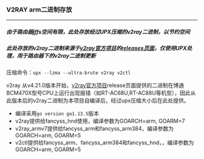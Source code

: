 ### V2RAY arm二进制存放
***
##### 由于路由器jffs空间有限，此处存放经过UPX压缩的v2ray二进制，以节约空间<br/>
##### 此处存放的v2ray二进制来源于[v2ray官方项目](https://github.com/v2ray/v2ray-core)的[releases页面](https://github.com/v2ray/v2ray-core/releases)，仅使用UPX处理，用于路由器下的v2ray二进制更新<br/>

压缩命令：`upx --lzma --ultra-brute v2ray v2ctl`

v2ray 从v4.21.0版本开始，[v2ray官方项目](https://github.com/v2ray/v2ray-core)release页面提供的二进制在博通BCM470X型号CPU上运行出现报错（如RT-AC68U,RT-AC88U等机型），因此从此版本后的v2ray二进制为本项目自编译后，经过upx压缩大小后在此处提供。

- 编译采用`go version go1.13.5`版本
- v2ray提供给fancyss_hnd使用，编译参数为GOARCH=arm, GOARM=7
- v2ray_armv7提供给fancyss_arm和fancyss_arm384，编译参数为GOARCH=arm, GOARM=5
- v2ctl提供给fancyss_arm、fancyss_arm384和fancyss_hnd，，编译参数为GOARCH=arm, GOARM=5
